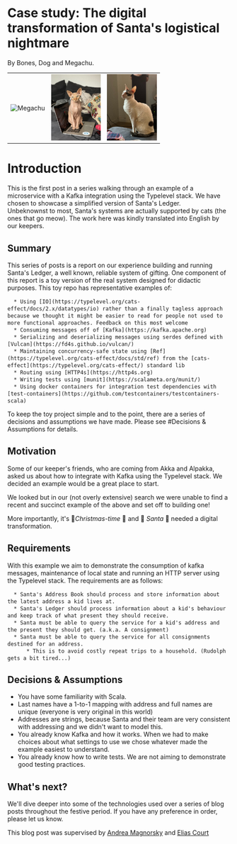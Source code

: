 # Case study: The digital transformation of Santa's logistical nightmare
By Bones, Dog and Megachu.

</style>
<table >
<tbody>
  <tr>
    <td ><img height=150px src="https://user-images.githubusercontent.com/3103/207422703-66e0f264-f8e2-4ae2-91d4-6bd0f3cc20be.png" alt="Megachu"></td>
    <td ><img height=150px src="https://raw.githubusercontent.com/K1nd/k1nd.github.io/gh-pages/assets/images/Bones.jpg" alt="Bones"></td>
    <td ><img height=150px src="https://raw.githubusercontent.com/K1nd/k1nd.github.io/gh-pages/assets/images/Dog.jpg" alt="Dog"></td>
  </tr>
</tbody>
</table>




# Introduction

This is the first post in a series walking through an example of a microservice with a Kafka integration using the Typelevel stack. We have chosen to showcase a simplified version of Santa's Ledger.  
Unbeknownst to most, Santa's systems are actually supported by cats (the ones that go meow). The work here was kindly translated into English by our keepers.

## Summary

This series of posts is a report on our experience building and running Santa's Ledger, a well known, reliable system of gifting.
One component of this report is a toy version of the real system designed for didactic purposes. This toy repo has representative examples of:

      * Using [IO](https://typelevel.org/cats-effect/docs/2.x/datatypes/io) rather than a finally tagless approach because we thought it might be easier to read for people not used to more functional approaches. Feedback on this most welcome    
      * Consuming messages off of [Kafka](https://kafka.apache.org)
      * Serializing and deserializing messages using serdes defined with [Vulcan](https://fd4s.github.io/vulcan/)
      * Maintaining concurrency-safe state using [Ref](https://typelevel.org/cats-effect/docs/std/ref) from the [cats-effect](https://typelevel.org/cats-effect/) standard lib
      * Routing using [HTTP4s](https://http4s.org)        
      * Writing tests using [munit](https://scalameta.org/munit/)
      * Using docker containers for integration test dependencies with [test-containers](https://github.com/testcontainers/testcontainers-scala)


To keep the toy project simple and to the point, there are a series of decisions and assumptions we have made. Please see #Decisions & Assumptions for details.

## Motivation

Some of our keeper's friends, who are coming from Akka and Alpakka, asked us about how to integrate with Kafka using the Typelevel stack.
We decided an example would be a great place to start.

We looked but in our (not overly extensive) search we were unable to find a recent and succinct example of the above and set off to building one!

More importantly, it's 🎄*Christmas-time* 🎄 and 🎅 *Santa* 🎅 needed a digital transformation.

## Requirements

With this example we aim to demonstrate the consumption of kafka messages, maintenance of local state and running an HTTP server using the Typelevel stack.
The requirements are as follows:

      * Santa's Address Book should process and store information about the latest address a kid lives at.
      * Santa's Ledger should process information about a kid's behaviour and keep track of what present they should receive.
      * Santa must be able to query the service for a kid's address and the present they should get. (a.k.a. A consignment)
      * Santa must be able to query the service for all consignments destined for an address.
          * This is to avoid costly repeat trips to a household. (Rudolph gets a bit tired...)



## Decisions & Assumptions

* You have some familiarity with Scala.
* Last names have a 1-to-1 mapping with address and full names are unique (everyone is very original in this world)
* Addresses are strings, because Santa and their team are very consistent with addressing and we didn't want to model this.
* You already know Kafka and how it works. When we had to make choices about what settings to use we chose whatever made the example easiest to understand.
* You already know how to write tests. We are not aiming to demonstrate good testing practices.

## What's next?
We'll dive deeper into some of the technologies used over a series of blog posts throughout the festive period. If you have any preference in order, please let us know.


This blog post was supervised by [Andrea Magnorsky](http://www.roundcrisis.com/) and [Elias Court](http://k1nd.ltd)

